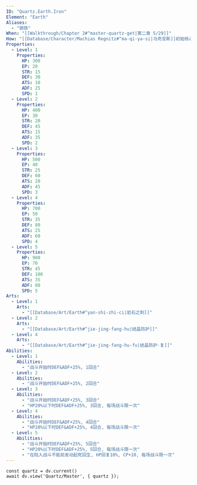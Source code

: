 ```yaml
---
ID: "Quartz.Earth.Iron"
Element: "Earth"
Aliases: 
  - "钢铁"
When: "[[Walkthrough/Chapter 2#^master-quartz-get|第二章 5/29]]"
How: "[[Database/Character/Machias Regnitz#^ma-qi-ya-si|马奇亚斯]]初始核心"
Properties:
  - Level: 1
    Properties:
      HP: 300
      EP: 20
      STR: 15
      DEF: 30
      ATS: 10
      ADF: 25
      SPD: 1
  - Level: 2
    Properties:
      HP: 400
      EP: 30
      STR: 20
      DEF: 45
      ATS: 15
      ADF: 35
      SPD: 2
  - Level: 3
    Properties:
      HP: 500
      EP: 40
      STR: 25
      DEF: 60
      ATS: 20
      ADF: 45
      SPD: 3
  - Level: 4
    Properties:
      HP: 700
      EP: 50
      STR: 35
      DEF: 80
      ATS: 25
      ADF: 60
      SPD: 4
  - Level: 5
    Properties:
      HP: 900
      EP: 70
      STR: 45
      DEF: 100
      ATS: 35
      ADF: 80
      SPD: 5
Arts:
  - Level: 1
    Arts: 
      - "[[Database/Art/Earth#^yan-shi-zhi-ci|岩石之刺]]"
  - Level: 2
    Arts:
      - "[[Database/Art/Earth#^jie-jing-fang-hu|结晶防护]]"
  - Level: 4
    Arts:
      - "[[Database/Art/Earth#^jie-jing-fang-hu-fu|结晶防护·复]]"
Abilities:
  - Level: 1
    Abilities:
      - "战斗开始时DEF&ADF+25%, 1回合"
  - Level: 2
    Abilities:
      - "战斗开始时DEF&ADF+25%, 2回合"
  - Level: 3
    Abilities:
      - "战斗开始时DEF&ADF+25%, 3回合"
      - "HP20%以下时DEF&ADF+25%, 3回合, 每场战斗限一次"
  - Level: 4
    Abilities:
      - "战斗开始时DEF&ADF+25%, 4回合"
      - "HP20%以下时DEF&ADF+25%, 4回合, 每场战斗限一次"
  - Level: 5
    Abilities:
      - "战斗开始时DEF&ADF+25%, 5回合"
      - "HP20%以下时DEF&ADF+25%, 5回合, 每场战斗限一次"
      - "在陷入战斗不能前发动起死回生, HP回复10%, CP+10, 每场战斗限一次"
---
```

```dataviewjs
const quartz = dv.current()
await dv.view('Quartz/Master', { quartz });
```